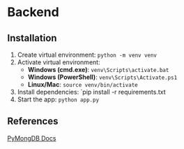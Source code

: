 # Backend

## Installation

1. Create virtual environment: `python -m venv venv`
2. Activate virtual environment:
   - **Windows (cmd.exe)**: `venv\Scripts\activate.bat`
   - **Windows (PowerShell)**: `venv\Scripts\Activate.ps1`
   - **Linux/Mac**: `source venv/bin/activate`
3. Install dependencies: `pip install -r requirements.txt  
4. Start the app: `python app.py`  

## References

[PyMongDB Docs](https://flask-pymongo.readthedocs.io/en/latest/)